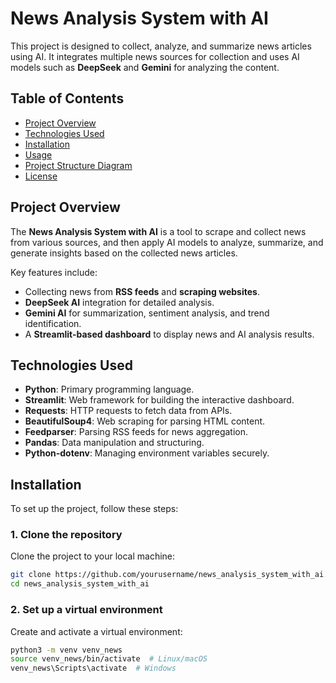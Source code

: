 # News Analysis System with AI

This project is designed to collect, analyze, and summarize news articles using AI. It integrates multiple news sources for collection and uses AI models such as **DeepSeek** and **Gemini** for analyzing the content.

## Table of Contents

- [Project Overview](#project-overview)
- [Technologies Used](#technologies-used)
- [Installation](#installation)
- [Usage](#usage)
- [Project Structure Diagram](#project-structure-diagram)
- [License](#license)

## Project Overview

The **News Analysis System with AI** is a tool to scrape and collect news from various sources, and then apply AI models to analyze, summarize, and generate insights based on the collected news articles.

Key features include:
- Collecting news from **RSS feeds** and **scraping websites**.
- **DeepSeek AI** integration for detailed analysis.
- **Gemini AI** for summarization, sentiment analysis, and trend identification.
- A **Streamlit-based dashboard** to display news and AI analysis results.

## Technologies Used

- **Python**: Primary programming language.  
- **Streamlit**: Web framework for building the interactive dashboard.  
- **Requests**: HTTP requests to fetch data from APIs.  
- **BeautifulSoup4**: Web scraping for parsing HTML content.  
- **Feedparser**: Parsing RSS feeds for news aggregation.  
- **Pandas**: Data manipulation and structuring.  
- **Python-dotenv**: Managing environment variables securely.  

## Installation

To set up the project, follow these steps:

### 1. Clone the repository
Clone the project to your local machine:

```bash
git clone https://github.com/yourusername/news_analysis_system_with_ai.git
cd news_analysis_system_with_ai
```

### 2. Set up a virtual environment
Create and activate a virtual environment:

```bash
python3 -m venv venv_news
source venv_news/bin/activate  # Linux/macOS
venv_news\Scripts\activate  # Windows
```